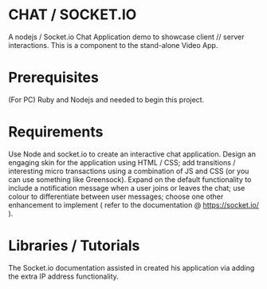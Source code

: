 # CHAT / SOCKET.IO

A nodejs / Socket.io Chat Application demo to showcase client // server interactions. 
This is a component to the stand-alone Video App. 


# Prerequisites
(For PC)
Ruby and Nodejs and needed to begin this project.

# Requirements

Use Node and socket.io to create an interactive chat application. Design an engaging skin
for the application using HTML / CSS; add transitions / interesting micro transactions using
a combination of JS and CSS (or you can use something like Greensock).
Expand on the default functionality to include a notification message when a user joins or
leaves the chat; use colour to differentiate between user messages; choose one other
enhancement to implement ( refer to the documentation @ https://socket.io/ ). 

# Libraries / Tutorials

The Socket.io documentation assisted in created his application via adding the extra IP address functionality. 
